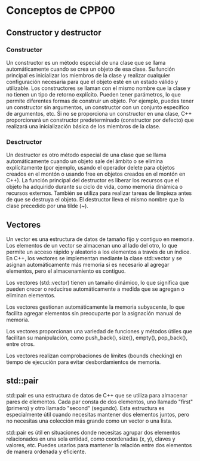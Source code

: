 # Conceptos de CPP00

## Constructor y destructor

### Constructor

Un constructor es un método especial de una clase que se llama automáticamente cuando se crea un objeto de esa clase. Su función principal es inicializar los miembros de la clase y realizar cualquier configuración necesaria para que el objeto esté en un estado válido y utilizable.
Los constructores se llaman con el mismo nombre que la clase y no tienen un tipo de retorno explícito. Pueden tener parámetros, lo que permite diferentes formas de construir un objeto. Por ejemplo, puedes tener un constructor sin argumentos, un constructor con un conjunto específico de argumentos, etc.
Si no se proporciona un constructor en una clase, C++ proporcionará un constructor predeterminado (constructor por defecto) que realizará una inicialización básica de los miembros de la clase.

### Desctructor

Un destructor es otro método especial de una clase que se llama automáticamente cuando un objeto sale del ámbito o se elimina explícitamente (por ejemplo, usando el operador delete para objetos creados en el montón o usando free en objetos creados en el montón en C++).
La función principal del destructor es liberar los recursos que el objeto ha adquirido durante su ciclo de vida, como memoria dinámica o recursos externos. También se utiliza para realizar tareas de limpieza antes de que se destruya el objeto.
El destructor lleva el mismo nombre que la clase precedido por una tilde (~).


## Vectores

Un vector es una estructura de datos de tamaño fijo y contiguo en memoria. Los elementos de un vector se almacenan uno al lado del otro, lo que permite un acceso rápido y aleatorio a los elementos a través de un índice. En C++, los vectores se implementan mediante la clase std::vector y se asignan automáticamente más memoria si es necesario al agregar elementos, pero el almacenamiento es contiguo.

Los vectores (std::vector) tienen un tamaño dinámico, lo que significa que pueden crecer o reducirse automáticamente a medida que se agregan o eliminan elementos.

Los vectores gestionan automáticamente la memoria subyacente, lo que facilita agregar elementos sin preocuparte por la asignación manual de memoria.

Los vectores proporcionan una variedad de funciones y métodos útiles que facilitan su manipulación, como push_back(), size(), empty(), pop_back(), entre otros.

Los vectores realizan comprobaciones de límites (bounds checking) en tiempo de ejecución para evitar desbordamientos de memoria.

## std::pair

std::pair es una estructura de datos de C++ que se utiliza para almacenar pares de elementos. Cada par consta de dos elementos, uno llamado "first" (primero) y otro llamado "second" (segundo). Esta estructura es especialmente útil cuando necesitas mantener dos elementos juntos, pero no necesitas una colección más grande como un vector o una lista.

std::pair es útil en situaciones donde necesitas agrupar dos elementos relacionados en una sola entidad, como coordenadas (x, y), claves y valores, etc. Puedes usarlos para mantener la relación entre dos elementos de manera ordenada y eficiente.

